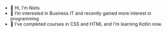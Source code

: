 - 👋 Hi, I’m Niels
- 👀 I’m interested in Business IT and recently gained more interest in programming
- 🌱 I’ve completed courses in CSS and HTML and I'm learning Kotlin now.



<!---
VissersN/VissersN is a ✨ special ✨ repository because its `README.md` (this file) appears on your GitHub profile.
You can click the Preview link to take a look at your changes.
--->
